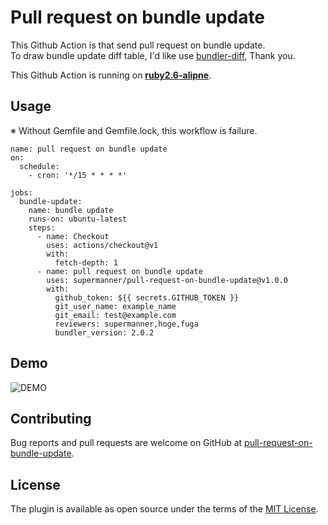 # Pull request on bundle update
This Github Action is that send pull request on bundle update.  
To draw bundle update diff table, I'd like use [bundler-diff](https://github.com/sinsoku/bundler-diff), Thank you.

This Github Action is running on **[ruby2.6-alipne](https://github.com/docker-library/ruby/blob/5c9e21cbf79b7f36d505555c9ecd62cf0f7e07f8/2.6/alpine3.10/Dockerfile)**.

## Usage
※ Without Gemfile and Gemfile.lock, this workflow is failure. 

```
name: pull request on bundle update
on:
  schedule:
    - cron: '*/15 * * * *'

jobs:
  bundle-update:
    name: bundle update
    runs-on: ubuntu-latest
    steps:
      - name: Checkout
        uses: actions/checkout@v1
        with:
          fetch-depth: 1
      - name: pull request on bundle update
        uses: supermanner/pull-request-on-bundle-update@v1.0.0
        with:
          github_token: ${{ secrets.GITHUB_TOKEN }}
          git_user_name: example_name
          git_email: test@example.com
          reviewers: supermanner,hoge,fuga
          bundler_version: 2.0.2
```

## Demo
![DEMO](./images/demo.jpg)

## Contributing
Bug reports and pull requests are welcome on GitHub at [pull-request-on-bundle-update](https://github.com/supermanner/pull-request-on-bundle-update).

## License
The plugin is available as open source under the terms of the [MIT License](https://opensource.org/licenses/MIT).
